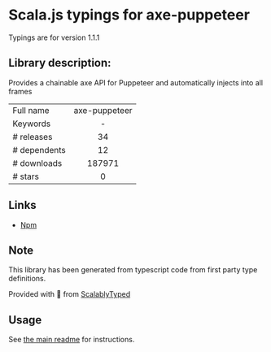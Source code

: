 
# Scala.js typings for axe-puppeteer

Typings are for version 1.1.1

## Library description:
Provides a chainable axe API for Puppeteer and automatically injects into all frames

|                    |                 |
| ------------------ | :-------------: |
| Full name          | axe-puppeteer |
| Keywords           | - |
| # releases         | 34 |
| # dependents       | 12 |
| # downloads        | 187971 |
| # stars            | 0 |

## Links
- [Npm](https://www.npmjs.com/package/axe-puppeteer)
    


## Note
This library has been generated from typescript code from first party type definitions.

Provided with :purple_heart: from [ScalablyTyped](https://github.com/oyvindberg/ScalablyTyped)

## Usage
See [the main readme](../../readme.md) for instructions.



